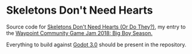 # Skeletons Don't Need Hearts

Source code for [Skeletons Don't Need Hearts (Or Do They?)](https://murphy-slaw.itch.io/skeletons-dont-need-hearts-or-do-they]), my entry to the  [Waypoint Community Game Jam 2018: Big Boy Season.](https://itch.io/jam/big-boy-season)

Everything to build against [Godot 3.0](https://godotengine.org/) should be present in the repository.
